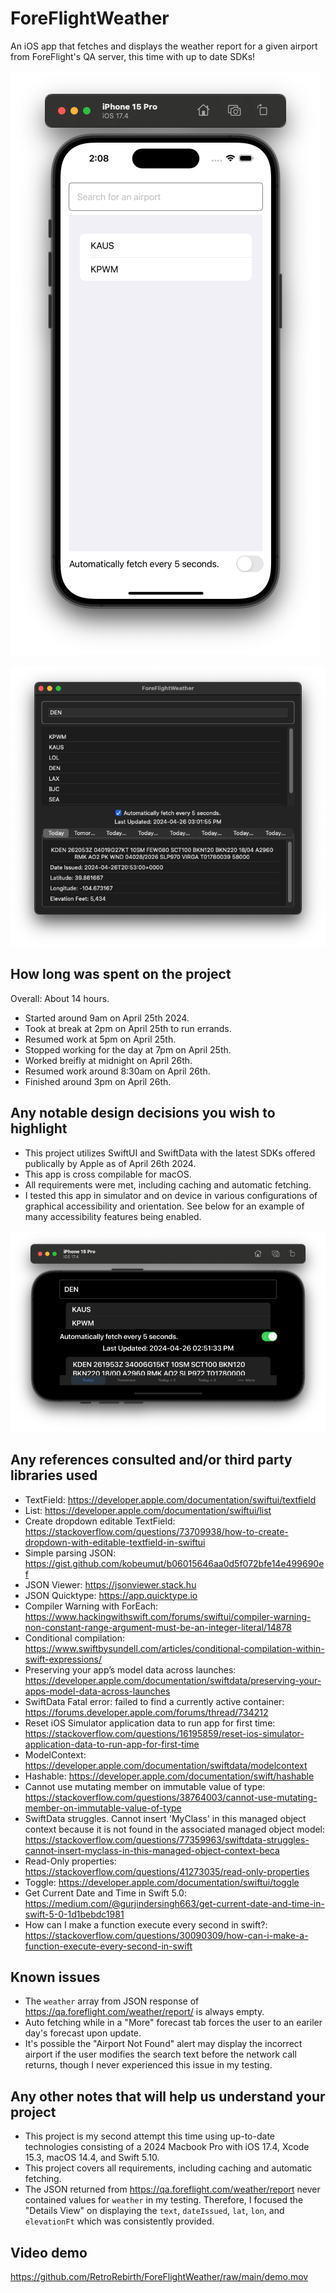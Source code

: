 # ForeFlightWeather
An iOS app that fetches and displays the weather report for a given airport from ForeFlight's QA server, this time with up to date SDKs!

![iOS Screenshot](iOS.png)

![macOS Screenshot](macOS.png)

## How long was spent on the project
Overall: About 14 hours.
- Started around 9am on April 25th 2024.
- Took at break at 2pm on April 25th to run errands.
- Resumed work at 5pm on April 25th.
- Stopped working for the day at 7pm on April 25th.
- Worked breifly at midnight on April 26th.
- Resumed work around 8:30am on April 26th.
- Finished around 3pm on April 26th.

## Any notable design decisions you wish to highlight
- This project utilizes SwiftUI and SwiftData with the latest SDKs offered publically by Apple as of April 26th 2024.
- This app is cross compilable for macOS.
- All requirements were met, including caching and automatic fetching.
- I tested this app in simulator and on device in various configurations of graphical accessibility and orientation. See below for an example of many accessibility features being enabled. 

![Accessibility testing](testing.png)

## Any references consulted and/or third party libraries used
- TextField: https://developer.apple.com/documentation/swiftui/textfield
- List: https://developer.apple.com/documentation/swiftui/list
- Create dropdown editable TextField: https://stackoverflow.com/questions/73709938/how-to-create-dropdown-with-editable-textfield-in-swiftui
- Simple parsing JSON: https://gist.github.com/kobeumut/b06015646aa0d5f072bfe14e499690ef
- JSON Viewer: https://jsonviewer.stack.hu
- JSON Quicktype: https://app.quicktype.io
- Compiler Warning with ForEach: https://www.hackingwithswift.com/forums/swiftui/compiler-warning-non-constant-range-argument-must-be-an-integer-literal/14878
- Conditional compilation: https://www.swiftbysundell.com/articles/conditional-compilation-within-swift-expressions/
- Preserving your app’s model data across launches: https://developer.apple.com/documentation/swiftdata/preserving-your-apps-model-data-across-launches
- SwiftData Fatal error: failed to find a currently active container: https://forums.developer.apple.com/forums/thread/734212
- Reset iOS Simulator application data to run app for first time: https://stackoverflow.com/questions/16195859/reset-ios-simulator-application-data-to-run-app-for-first-time
- ModelContext: https://developer.apple.com/documentation/swiftdata/modelcontext
- Hashable: https://developer.apple.com/documentation/swift/hashable
- Cannot use mutating member on immutable value of type: https://stackoverflow.com/questions/38764003/cannot-use-mutating-member-on-immutable-value-of-type
- SwiftData struggles. Cannot insert 'MyClass' in this managed object context because it is not found in the associated managed object model: https://stackoverflow.com/questions/77359963/swiftdata-struggles-cannot-insert-myclass-in-this-managed-object-context-beca
- Read-Only properties: https://stackoverflow.com/questions/41273035/read-only-properties
- Toggle: https://developer.apple.com/documentation/swiftui/toggle
- Get Current Date and Time in Swift 5.0: https://medium.com/@gurjindersingh663/get-current-date-and-time-in-swift-5-0-1d1bebdc1981
- How can I make a function execute every second in swift?: https://stackoverflow.com/questions/30090309/how-can-i-make-a-function-execute-every-second-in-swift

## Known issues
- The `weather` array from JSON response of https://qa.foreflight.com/weather/report/ is always empty.
- Auto fetching while in a "More" forecast tab forces the user to an eariler day's forecast upon update.
- It's possible the "Airport Not Found" alert may display the incorrect airport if the user modifies the search text before the network call returns, though I never experienced this issue in my testing.

## Any other notes that will help us understand your project
- This project is my second attempt this time using up-to-date technologies consisting of a 2024 Macbook Pro with iOS 17.4, Xcode 15.3, macOS 14.4, and Swift 5.10.
- This project covers all requirements, including caching and automatic fetching.
- The JSON returned from https://qa.foreflight.com/weather/report never contained values for `weather` in my testing. Therefore, I focused the "Details View" on displaying the `text`, `dateIssued`, `lat`, `lon`, and `elevationFt` which was consistently provided.

## Video demo

https://github.com/RetroRebirth/ForeFlightWeather/raw/main/demo.mov

